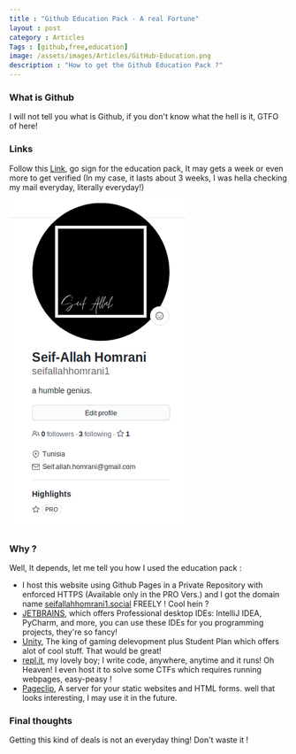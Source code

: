 ```yaml
---
title : "Github Education Pack - A real Fortune"
layout : post
category : Articles
Tags : [github,free,education]
image: /assets/images/Articles/GitHub-Education.png 
description : "How to get the Github Education Pack ?"
---
```

### What is Github 
I will not tell you what is Github, if you don't know what the hell is it, GTFO of here!
 
### Links 
Follow this [Link](https://education.github.com/pack), go sign for the education pack, It may gets a week or even more to get verified (In my case, it lasts about 3 weeks, I was hella checking my mail everyday, literally everyday!) 
![Me Flexing with my pro badge](assets/images/Articles/github_pro_snap.png)

### Why ? 
Well, It depends, let me tell you how I used the education pack : 
- I host this website using Github Pages in a Private Repository with enforced HTTPS (Available only in the PRO Vers.) and I got the domain name [seifallahhomrani1.social](https://seifallahhomrani1.social) FREELY ! Cool hein ? 
- [JETBRAINS](https://jetbrains.com), which offers Professional desktop IDEs: IntelliJ IDEA, PyCharm, and more, you can use these IDEs for you programming projects, they're so fancy! 
- [Unity](https://unity.com), The king of gaming delevopment plus Student Plan which offers alot of cool stuff. That would be great! 
- [repl.it](https://repl.it), my lovely boy; I write code, anywhere, anytime and it runs! Oh Heaven! I even host it to solve some CTFs which requires running webpages, easy-peasy ! 
- [Pageclip](https://pageclip.co), A server for your static websites and HTML forms. well that looks interesting, I may use it in the future. 


### Final thoughts 
Getting this kind of deals is not an everyday thing! Don't waste it !   
